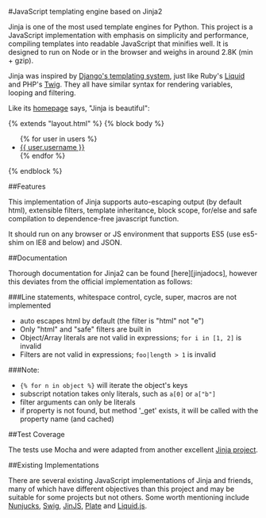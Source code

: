 #JavaScript templating engine based on Jinja2

Jinja is one of the most used template engines for Python. This project is a JavaScript implementation with emphasis
on simplicity and performance, compiling templates into readable JavaScript that minifies well. It is designed to run
on Node or in the browser and weighs in around 2.8K (min + gzip).

Jinja was inspired by [Django's templating system][django], just like Ruby's [Liquid][liquid] and PHP's [Twig][twig].
They all have similar syntax for rendering variables, looping and filtering.

[django]: http://docs.djangoproject.com/en/dev/ref/templates/builtins/
[liquid]: http://liquidmarkup.org/
[twig]: http://twig.sensiolabs.org/

Like its [homepage](http://jinja.pocoo.org/) says, "Jinja is beautiful":

  {% extends "layout.html" %}
  {% block body %}
    <ul>
    {% for user in users %}
      <li><a href="{{ user.url }}">{{ user.username }}</a></li>
    {% endfor %}
    </ul>
  {% endblock %}

##Features

This implementation of Jinja supports auto-escaping output (by default html), extensible filters, template
inheritance, block scope, for/else and safe compilation to dependence-free javascript function.

It should run on any browser or JS environment that supports ES5 (use es5-shim on IE8 and below) and JSON.

##Documentation

Thorough documentation for Jinja2 can be found [here][jinjadocs], however this deviates from the
official implementation as follows:

###Line statements, whitespace control, cycle, super, macros are not implemented

 - auto escapes html by default (the filter is "html" not "e")
 - Only "html" and "safe" filters are built in
 - Object/Array literals are not valid in expressions; `for i in [1, 2]` is invalid
 - Filters are not valid in expressions; `foo|length > 1` is invalid

###Note:

 - `{% for n in object %}` will iterate the object's keys
 - subscript notation takes only literals, such as `a[0]` or `a["b"]`
 - filter arguments can only be literals
 - if property is not found, but method '_get' exists, it will be called with the property name (and cached)


##Test Coverage

The tests use Mocha and were adapted from another excellent [Jinja project][swig].

##Existing Implementations

There are several existing JavaScript implementations of Jinja and friends, many of which have different objectives
than this project and may be suitable for some projects but not others. Some worth mentioning include
[Nunjucks][nunjucks], [Swig][swig], [JinJS][jinjs], [Plate][plate] and [Liquid.js][liquid].

[nunjucks]: http://github.com/jlongster/nunjucks
[swig]: http://github.com/paularmstrong/swig
[jinjs]: http://github.com/ravelsoft/node-jinjs
[plate]: http://github.com/chrisdickinson/plate
[liquid]: http://github.com/darthapo/liquid.js
